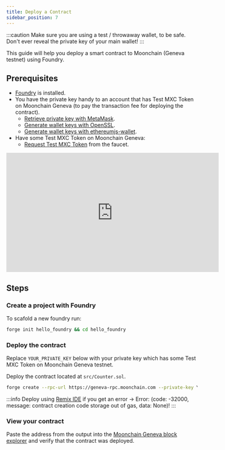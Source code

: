 ```yaml
---
title: Deploy a Contract
sidebar_position: 7
---
```

:::caution
Make sure you are using a test / throwaway wallet, to be safe. Don't ever reveal the private key of your main wallet!
:::

This guide will help you deploy a smart contract to Moonchain (Geneva testnet) using Foundry.

## Prerequisites

- [Foundry](https://book.getfoundry.sh/getting-started/installation) is installed.
- You have the private key handy to an account that has Test MXC Token on Moonchain Geneva (to pay the transaction fee for deploying the contract).
    - [Retrieve private key with MetaMask](https://support.metamask.io/hc/en-us/articles/360015289632-How-to-export-an-account-s-private-key#:~:text=On%20the%20account%20page%2C%20click,click%20%E2%80%9CConfirm%E2%80%9D%20to%20proceed.).
    - [Generate wallet keys with OpenSSL](https://gist.github.com/miguelmota/3793b160992b4ea0b616497b8e5aee2f).
    - [Generate wallet keys with ethereumjs-wallet](https://piyopiyo.medium.com/how-to-generate-ethereum-private-key-and-address-in-local-offline-environment-90294308593c).
- Have some Test MXC Token on Moonchain Geneva:
    - [Request Test MXC Token](/docs/Tutorials/receive-tokens) from the faucet.

<iframe width="560" height="315" src="https://www.youtube.com/watch?v=OPyRcqAup8o&t=223s" title="YouTube video player" frameborder="0" allow="accelerometer; autoplay; clipboard-write; encrypted-media; gyroscope; picture-in-picture; web-share" allowfullscreen></iframe>

## Steps

### Create a project with Foundry
To scafold a new foundry run:
```sh
forge init hello_foundry && cd hello_foundry
```

### Deploy the contract

Replace `YOUR_PRIVATE_KEY` below with your private key which has some Test MXC Token on Moonchain Geneva testnet.

Deploy the contract located at `src/Counter.sol`.

```sh
forge create --rpc-url https://geneva-rpc.moonchain.com --private-key YOUR_PRIVATE_KEY src/Counter.sol:Counter
```

:::info
Deploy using [Remix IDE](https://remix.ethereum.org) if you get an error ->  Error: (code: -32000, message: contract creation code storage out of gas, data: None)!
:::

### View your contract
Paste the address from the output into the [Moonchain Geneva block explorer](https://geneva-explorer.moonchain.com) and verify that the contract was deployed.
